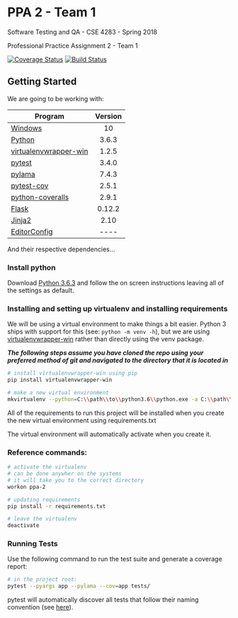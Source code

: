 # PPA 2 - Team 1

Software Testing and QA - CSE 4283 - Spring 2018

Professional Practice Assignment 2 - Team 1

[![Coverage Status](https://coveralls.io/repos/github/drbyron-github-classroom/ppa-2-sw-testing-qa-spring-2018-team-1/badge.svg)](https://coveralls.io/github/drbyron-github-classroom/ppa-2-sw-testing-qa-spring-2018-team-1)
[![Build Status](https://travis-ci.org/drbyron-github-classroom/ppa-2-sw-testing-qa-spring-2018-team-1.svg?branch=master)](https://travis-ci.org/drbyron-github-classroom/ppa-2-sw-testing-qa-spring-2018-team-1)

## Getting Started
We are going to be working with:

| Program                                                                     | Version |
| --------------------------------------------------------------------------- | :-----: |
| [Windows](https://www.microsoft.com/en-us/software-download/windows10)      | 10      |
| [Python](https://www.python.org/)                                           | 3.6.3   |
| [virtualenvwrapper-win](https://pypi.python.org/pypi/virtualenvwrapper-win) | 1.2.5   |
| [pytest](https://docs.pytest.org/en/latest/)                                | 3.4.0   |
| [pylama](https://github.com/klen/pylama)									  | 7.4.3   |
| [pytest-cov](https://pypi.python.org/pypi/pytest-cov)						  | 2.5.1   |
| [python-coveralls](https://pypi.org/project/python-coveralls/)			  | 2.9.1   |
| [Flask](http://flask.pocoo.org/)											  | 0.12.2  |
| [Jinja2](http://jinja.pocoo.org/docs/2.10/)								  | 2.10    |
| [EditorConfig](http://editorconfig.org/)									  | ----    |

And their respective dependencies...

### Install python
Download [Python 3.6.3](https://www.python.org/downloads/release/python-363/) and follow
the on screen instructions leaving all of the settings as default.

### Installing and setting up virtualenv and installing requirements
We will be using a virtual environment to make things a bit easier.  Python 3 ships with
support for this (see: `python -m venv -h`), but we are using
[virtualenvwrapper-win](https://pypi.python.org/pypi/virtualenvwrapper-win) rather than
directly using the venv package.


**_The following steps assume you have cloned the repo using your preferred method of git
and navigated to the directory that it is located in_**

``` bash
# install virtualenvwrapper-win using pip
pip install virtualenvwrapper-win

# make a new virtual environment
mkvirtualenv --python=C:\\path\\to\\python3.6\\python.exe -a C:\\path\\to\\ppa-2-sw-testing-qa-spring-2018-team-1 -r requirements.txt ppa-2

```

All of the requirements to run this project will be installed when you create the new virtual
environment using requirements.txt

The virtual environment will automatically activate when you create it.

### Reference commands:
``` bash
# activate the virtualenv
# can be done anywher on the systems
# it will take you to the correct directory
workon ppa-2

# updating requirements
pip install -r requirements.txt

# leave the virtualenv
deactivate
```

### Running Tests

Use the following command to run the test suite and generate a coverage report:

``` bash
# in the project root:
pytest --pyargs app --pylama --cov=app tests/
```

pytest will automatically discover all tests that follow their naming convention
(see [here](https://docs.pytest.org/en/latest/goodpractices.html#test-discovery)).
